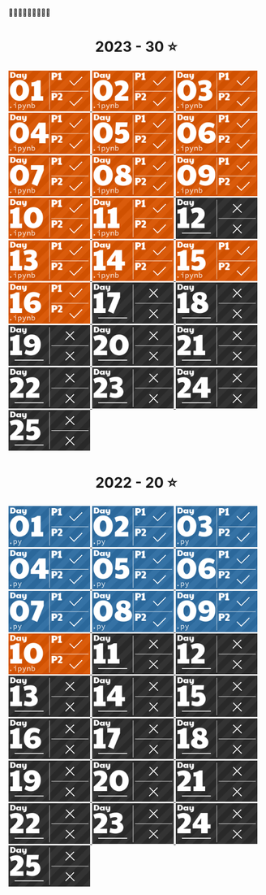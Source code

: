 🎄🎄🎄🎄🎄🎄🎄🎄🎄

<!-- AOC TILES BEGIN -->
<h1 align="center">
  2023 - 30 ⭐
</h1>
<a href="2023/1/day1.ipynb">
  <img src=".aoc_tiles/tiles/2023/01.png" width="161px">
</a>
<a href="2023/2/day2.ipynb">
  <img src=".aoc_tiles/tiles/2023/02.png" width="161px">
</a>
<a href="2023/3/day3.ipynb">
  <img src=".aoc_tiles/tiles/2023/03.png" width="161px">
</a>
<a href="2023/4/day4.ipynb">
  <img src=".aoc_tiles/tiles/2023/04.png" width="161px">
</a>
<a href="2023/5/day5.ipynb">
  <img src=".aoc_tiles/tiles/2023/05.png" width="161px">
</a>
<a href="2023/6/day6.ipynb">
  <img src=".aoc_tiles/tiles/2023/06.png" width="161px">
</a>
<a href="2023/7/day7.ipynb">
  <img src=".aoc_tiles/tiles/2023/07.png" width="161px">
</a>
<a href="2023/8/day8.ipynb">
  <img src=".aoc_tiles/tiles/2023/08.png" width="161px">
</a>
<a href="2023/9/day9.ipynb">
  <img src=".aoc_tiles/tiles/2023/09.png" width="161px">
</a>
<a href="2023/10/day10.ipynb">
  <img src=".aoc_tiles/tiles/2023/10.png" width="161px">
</a>
<a href="2023/11/day11.ipynb">
  <img src=".aoc_tiles/tiles/2023/11.png" width="161px">
</a>
<a href="None">
  <img src=".aoc_tiles/tiles/2023/12.png" width="161px">
</a>
<a href="2023/13/day13.ipynb">
  <img src=".aoc_tiles/tiles/2023/13.png" width="161px">
</a>
<a href="2023/14/day14.ipynb">
  <img src=".aoc_tiles/tiles/2023/14.png" width="161px">
</a>
<a href="2023/15/day15.ipynb">
  <img src=".aoc_tiles/tiles/2023/15.png" width="161px">
</a>
<a href="2023/16/day16.ipynb">
  <img src=".aoc_tiles/tiles/2023/16.png" width="161px">
</a>
<a href="None">
  <img src=".aoc_tiles/tiles/2023/17.png" width="161px">
</a>
<a href="None">
  <img src=".aoc_tiles/tiles/2023/18.png" width="161px">
</a>
<a href="None">
  <img src=".aoc_tiles/tiles/2023/19.png" width="161px">
</a>
<a href="None">
  <img src=".aoc_tiles/tiles/2023/20.png" width="161px">
</a>
<a href="None">
  <img src=".aoc_tiles/tiles/2023/21.png" width="161px">
</a>
<a href="None">
  <img src=".aoc_tiles/tiles/2023/22.png" width="161px">
</a>
<a href="None">
  <img src=".aoc_tiles/tiles/2023/23.png" width="161px">
</a>
<a href="None">
  <img src=".aoc_tiles/tiles/2023/24.png" width="161px">
</a>
<a href="None">
  <img src=".aoc_tiles/tiles/2023/25.png" width="161px">
</a>
<h1 align="center">
  2022 - 20 ⭐
</h1>
<a href="2022/1/day_1.py">
  <img src=".aoc_tiles/tiles/2022/01.png" width="161px">
</a>
<a href="2022/2/day_2.py">
  <img src=".aoc_tiles/tiles/2022/02.png" width="161px">
</a>
<a href="2022/3/day_3.py">
  <img src=".aoc_tiles/tiles/2022/03.png" width="161px">
</a>
<a href="2022/4/day_4.py">
  <img src=".aoc_tiles/tiles/2022/04.png" width="161px">
</a>
<a href="2022/5/day_5_part1.py">
  <img src=".aoc_tiles/tiles/2022/05.png" width="161px">
</a>
<a href="2022/6/day_6.py">
  <img src=".aoc_tiles/tiles/2022/06.png" width="161px">
</a>
<a href="2022/7/day_7.py">
  <img src=".aoc_tiles/tiles/2022/07.png" width="161px">
</a>
<a href="2022/8/day_8_part1.py">
  <img src=".aoc_tiles/tiles/2022/08.png" width="161px">
</a>
<a href="2022/9/day_9_part1.py">
  <img src=".aoc_tiles/tiles/2022/09.png" width="161px">
</a>
<a href="2022/10/day10.ipynb">
  <img src=".aoc_tiles/tiles/2022/10.png" width="161px">
</a>
<a href="None">
  <img src=".aoc_tiles/tiles/2022/11.png" width="161px">
</a>
<a href="None">
  <img src=".aoc_tiles/tiles/2022/12.png" width="161px">
</a>
<a href="None">
  <img src=".aoc_tiles/tiles/2022/13.png" width="161px">
</a>
<a href="None">
  <img src=".aoc_tiles/tiles/2022/14.png" width="161px">
</a>
<a href="None">
  <img src=".aoc_tiles/tiles/2022/15.png" width="161px">
</a>
<a href="None">
  <img src=".aoc_tiles/tiles/2022/16.png" width="161px">
</a>
<a href="None">
  <img src=".aoc_tiles/tiles/2022/17.png" width="161px">
</a>
<a href="None">
  <img src=".aoc_tiles/tiles/2022/18.png" width="161px">
</a>
<a href="None">
  <img src=".aoc_tiles/tiles/2022/19.png" width="161px">
</a>
<a href="None">
  <img src=".aoc_tiles/tiles/2022/20.png" width="161px">
</a>
<a href="None">
  <img src=".aoc_tiles/tiles/2022/21.png" width="161px">
</a>
<a href="None">
  <img src=".aoc_tiles/tiles/2022/22.png" width="161px">
</a>
<a href="None">
  <img src=".aoc_tiles/tiles/2022/23.png" width="161px">
</a>
<a href="None">
  <img src=".aoc_tiles/tiles/2022/24.png" width="161px">
</a>
<a href="None">
  <img src=".aoc_tiles/tiles/2022/25.png" width="161px">
</a>
<!-- AOC TILES END -->
